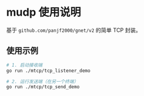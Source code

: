 # mudp 使用说明

基于 `github.com/panjf2000/gnet/v2` 的简单 TCP 封装。

## 使用示例

```bash
# 1. 启动接收端
go run ./mtcp/tcp_listener_demo

# 2. 运行发送端（在另一个终端）
go run ./mtcp/tcp_send_demo

```
